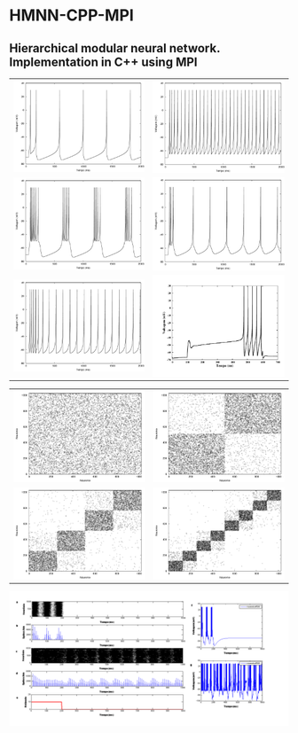 # HMNN-CPP-MPI

## Hierarchical modular neural network. Implementation in C++ using MPI

|||
------------ | -------------
![](/Images/RS.png) | ![](/Images/FS.png)
![](/Images/CHS.png) | ![](/Images/IBS.png)
![](/Images/LTS.png) | ![](/Images/LS.png)

|||
------------ | -------------
![](/Images/con_rand.png) | ![](/Images/con_m1_p075.png)
![](/Images/con_m2_p075.png) | ![](/Images/con_m3_p075.png)

![](/Images/psth_raster_voltage_pt.png)
